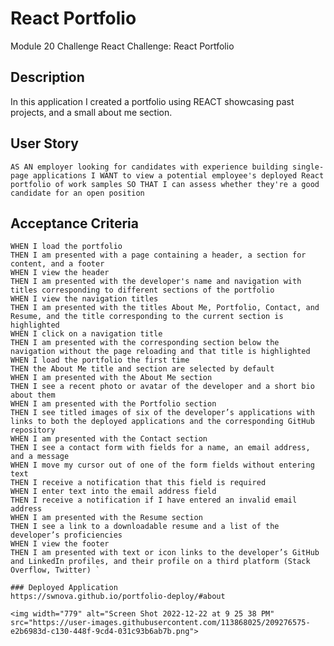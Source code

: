 # React Portfolio
Module 20 Challenge
React Challenge: React Portfolio


## Description 

In this application I created a portfolio using REACT showcasing past projects, and a small about me section.

## User Story
``AS AN employer looking for candidates with experience building single-page applications
I WANT to view a potential employee's deployed React portfolio of work samples
SO THAT I can assess whether they're a good candidate for an open position``

## Acceptance Criteria
```GIVEN a single-page application portfolio for a web developer
WHEN I load the portfolio
THEN I am presented with a page containing a header, a section for content, and a footer
WHEN I view the header
THEN I am presented with the developer's name and navigation with titles corresponding to different sections of the portfolio
WHEN I view the navigation titles
THEN I am presented with the titles About Me, Portfolio, Contact, and Resume, and the title corresponding to the current section is highlighted
WHEN I click on a navigation title
THEN I am presented with the corresponding section below the navigation without the page reloading and that title is highlighted
WHEN I load the portfolio the first time
THEN the About Me title and section are selected by default
WHEN I am presented with the About Me section
THEN I see a recent photo or avatar of the developer and a short bio about them
WHEN I am presented with the Portfolio section
THEN I see titled images of six of the developer’s applications with links to both the deployed applications and the corresponding GitHub repository
WHEN I am presented with the Contact section
THEN I see a contact form with fields for a name, an email address, and a message
WHEN I move my cursor out of one of the form fields without entering text
THEN I receive a notification that this field is required
WHEN I enter text into the email address field
THEN I receive a notification if I have entered an invalid email address
WHEN I am presented with the Resume section
THEN I see a link to a downloadable resume and a list of the developer’s proficiencies
WHEN I view the footer
THEN I am presented with text or icon links to the developer’s GitHub and LinkedIn profiles, and their profile on a third platform (Stack Overflow, Twitter) `

### Deployed Application
https://swnova.github.io/portfolio-deploy/#about

<img width="779" alt="Screen Shot 2022-12-22 at 9 25 38 PM" src="https://user-images.githubusercontent.com/113868025/209276575-e2b6983d-c130-448f-9cd4-031c93b6ab7b.png">
